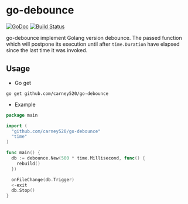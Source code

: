 # go-debounce 

[![GoDoc](https://godoc.org/github.com/carney520/go-debounce?status.svg)](https://godoc.org/github.com/carney520/go-debounce) [![Build Status](https://travis-ci.org/carney520/go-debounce.svg?branch=master)](https://travis-ci.org/carney520/go-debounce)

go-debounce implement Golang version debounce.
The passed function which will postpone its execution until after `time.Duration`
have elapsed since the last time it was invoked.

## Usage

* Go get

```shell
go get github.com/carney520/go-debounce
```

* Example

```go
package main

import (
  "github.com/carney520/go-debounce"
  "time"
)

func main() {
  db := debounce.New(500 * time.Millisecond, func() {
    rebuild()
  })

  onFileChange(db.Trigger)
  <-exit
  db.Stop()
}
```
